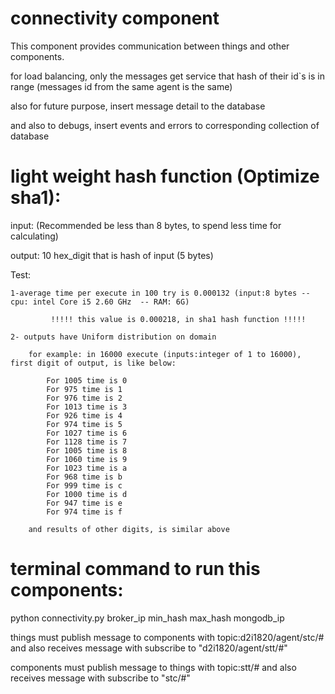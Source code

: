 # connectivity component

This component provides communication between things and other components.

for load balancing, only the messages get service that hash of their id`s is in range
(messages id from the same agent is the same)

also for future purpose, insert message detail to the database

and also to debugs, insert events and errors to corresponding collection of database


# light weight hash function (Optimize sha1):

input: (Recommended be less than 8 bytes, to spend less time for calculating)

output: 10 hex_digit that is hash of input (5 bytes)

Test:

    1-average time per execute in 100 try is 0.000132 (input:8 bytes -- cpu: intel Core i5 2.60 GHz  -- RAM: 6G)

	         !!!!! this value is 0.000218, in sha1 hash function !!!!!

    2- outputs have Uniform distribution on domain
	
        for example: in 16000 execute (inputs:integer of 1 to 16000), first digit of output, is like below:
		
            For 1005 time is 0
            For 975 time is 1
            For 976 time is 2
            For 1013 time is 3
            For 926 time is 4
            For 974 time is 5
            For 1027 time is 6
            For 1128 time is 7
            For 1005 time is 8
            For 1060 time is 9
            For 1023 time is a
            For 968 time is b
            For 999 time is c
            For 1000 time is d
            For 947 time is e
            For 974 time is f

        and results of other digits, is similar above

		
# terminal command to run this components:


python connectivity.py broker_ip min_hash max_hash mongodb_ip

things must publish message to components with topic:d2i1820/agent/stc/# and also receives message with subscribe  to "d2i1820/agent/stt/#"

components must publish message to things with topic:stt/# and also receives message with subscribe  to "stc/#"